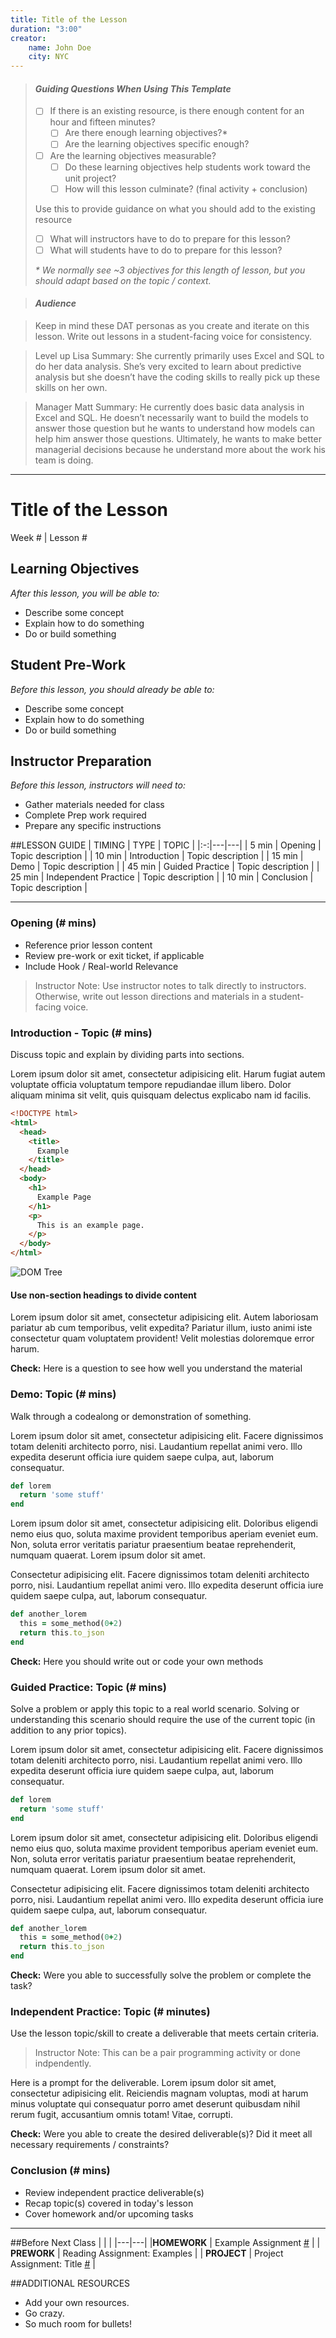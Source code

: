 ```yaml
---
title: Title of the Lesson
duration: "3:00"
creator:
    name: John Doe
    city: NYC
---
```


> #### *Guiding Questions When Using This Template*
>
> - [ ] If there is an existing resource, is there enough content for an hour and fifteen minutes?
>   - [ ] Are there enough learning objectives?*
>   - [ ] Are the learning objectives specific enough?
>
> - [ ] Are the learning objectives measurable?
>   - [ ] Do these learning objectives help students work toward the unit project?
>   - [ ] How will this lesson culminate? (final activity + conclusion)
>
> Use this to provide guidance on what you should add to the existing resource
>
> - [ ] What will instructors have to do to prepare for this lesson?
> - [ ] What will students have to do to prepare for this lesson?
>
> _\* We normally see ~3 objectives for this length of lesson, but you should adapt based on the topic / context._


> #### *Audience*

> Keep in mind these DAT personas as you create and iterate on this lesson. Write out lessons in a student-facing voice for consistency.

> Level up Lisa
> Summary: She currently primarily uses Excel and SQL to do her data analysis.   She’s very excited to learn about predictive analysis but she doesn’t have the coding skills to really pick up these skills on her own.

> Manager Matt
> Summary: He currently does basic data analysis in Excel and SQL. He doesn’t necessarily want to build the models to answer those question but he wants to understand how models can help him answer those questions. Ultimately, he wants to make better managerial decisions because he understand more about the work his team is doing.

---
# Title of the Lesson
Week # | Lesson #

## Learning Objectives
*After this lesson, you will be able to:*
- Describe some concept
- Explain how to do something
- Do or build something

## Student Pre-Work
*Before this lesson, you should already be able to:*
- Describe some concept
- Explain how to do something
- Do or build something

## Instructor Preparation
*Before this lesson, instructors will need to:*
- Gather materials needed for class
- Complete Prep work required
- Prepare any specific instructions

##LESSON GUIDE
| TIMING  | TYPE  | TOPIC  |
|:-:|---|---|
| 5 min  | Opening  | Topic description  |
| 10 min  | Introduction   | Topic description  |
| 15 min  | Demo  | Topic description  |
| 45 min  | Guided Practice  | Topic description  |
| 25 min  | Independent Practice  | Topic description  |
| 10 min  | Conclusion  | Topic description  |

---

### Opening (# mins)
- Reference prior lesson content
- Review pre-work or exit ticket, if applicable
- Include Hook / Real-world Relevance

> Instructor Note: Use instructor notes to talk directly to instructors. Otherwise, write out lesson directions and materials in a student-facing voice.

### Introduction - Topic (# mins)
Discuss topic and explain by dividing parts into sections.

Lorem ipsum dolor sit amet, consectetur adipisicing elit. Harum fugiat autem voluptate officia voluptatum tempore repudiandae illum libero. Dolor aliquam minima sit velit, quis quisquam delectus explicabo nam id facilis.

```html
<!DOCTYPE html>
<html>
  <head>
    <title>
      Example
    </title>
  </head>
  <body>
    <h1>
      Example Page
    </h1>
    <p>
      This is an example page.
    </p>
  </body>
</html>
```
![DOM Tree](http://www.computerhope.com/jargon/d/dom1.jpg)

#### Use non-section headings to divide content
Lorem ipsum dolor sit amet, consectetur adipisicing elit. Autem laboriosam pariatur ab cum temporibus, velit expedita? Pariatur illum, iusto animi iste consectetur quam voluptatem provident! Velit molestias doloremque error harum.

**Check:** Here is a question to see how well you understand the material

### Demo: Topic (# mins)
Walk through a codealong or demonstration of something. 

Lorem ipsum dolor sit amet, consectetur adipisicing elit. Facere dignissimos totam deleniti architecto porro, nisi. Laudantium repellat animi vero. Illo expedita deserunt officia iure quidem saepe culpa, aut, laborum consequatur.

```ruby
def lorem
  return 'some stuff'
end
```

Lorem ipsum dolor sit amet, consectetur adipisicing elit. Doloribus eligendi nemo eius quo, soluta maxime provident temporibus aperiam eveniet eum. Non, soluta error veritatis pariatur praesentium beatae reprehenderit, numquam quaerat. Lorem ipsum dolor sit amet.

Consectetur adipisicing elit. Facere dignissimos totam deleniti architecto porro, nisi. Laudantium repellat animi vero. Illo expedita deserunt officia iure quidem saepe culpa, aut, laborum consequatur.

```ruby
def another_lorem
  this = some_method(0+2)
  return this.to_json
end
```

**Check:** Here you should write out or code your own methods

### Guided Practice: Topic (# mins)
Solve a problem or apply this topic to a real world scenario. Solving or understanding this scenario should require the use of the current topic (in addition to any prior topics).

Lorem ipsum dolor sit amet, consectetur adipisicing elit. Facere dignissimos totam deleniti architecto porro, nisi. Laudantium repellat animi vero. Illo expedita deserunt officia iure quidem saepe culpa, aut, laborum consequatur.

```ruby
def lorem
  return 'some stuff'
end
```

Lorem ipsum dolor sit amet, consectetur adipisicing elit. Doloribus eligendi nemo eius quo, soluta maxime provident temporibus aperiam eveniet eum. Non, soluta error veritatis pariatur praesentium beatae reprehenderit, numquam quaerat. Lorem ipsum dolor sit amet.

Consectetur adipisicing elit. Facere dignissimos totam deleniti architecto porro, nisi. Laudantium repellat animi vero. Illo expedita deserunt officia iure quidem saepe culpa, aut, laborum consequatur.

```ruby
def another_lorem
  this = some_method(0+2)
  return this.to_json
end
```
**Check:** Were you able to successfully solve the problem or complete the task?

### Independent Practice: Topic (# minutes)
Use the lesson topic/skill to create a deliverable that meets certain criteria. 

> Instructor Note: This can be a pair programming activity or done indpendently.

Here is a prompt for the deliverable. Lorem ipsum dolor sit amet, consectetur adipisicing elit. Reiciendis magnam voluptas, modi at harum minus voluptate qui consequatur porro amet deserunt quibusdam nihil rerum fugit, accusantium omnis totam! Vitae, corrupti.

**Check:** Were you able to create the desired deliverable(s)? Did it meet all necessary requirements / constraints?

### Conclusion (# mins)
- Review independent practice deliverable(s)
- Recap topic(s) covered in today's lesson
- Cover homework and/or upcoming tasks

***

##Before Next Class
|   |   |
|---|---|
|**HOMEWORK**  | Example Assignment [#](Instructions)  |
| **PREWORK**  | Reading Assignment: Examples  |
| **PROJECT**  | Project Assignment: Title [#](Instructions)  |

##ADDITIONAL RESOURCES
- Add your own resources.
- Go crazy.
- So much room for bullets!

